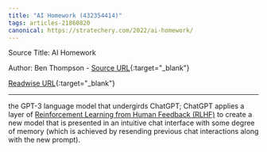 ```yaml
---
title: "AI Homework (432354414)"
tags: articles-21860820
canonical: https://stratechery.com/2022/ai-homework/
---
```


Source Title: AI Homework

Author: Ben Thompson - [Source URL](https://stratechery.com/2022/ai-homework/){:target="_blank"}

[Readwise URL](https://readwise.io/open/432354414){:target="_blank"}

---

the GPT-3 language model that undergirds ChatGPT; ChatGPT applies a layer of [Reinforcement Learning from Human Feedback (RLHF)](https://openai.com/blog/deep-reinforcement-learning-from-human-preferences/) to create a new model that is presented in an intuitive chat interface with some degree of memory (which is achieved by resending previous chat interactions along with the new prompt).

